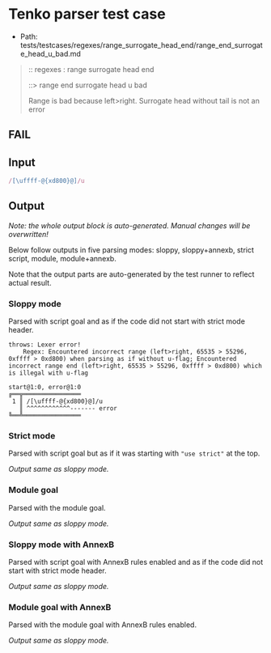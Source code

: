 # Tenko parser test case

- Path: tests/testcases/regexes/range_surrogate_head_end/range_end_surrogate_head_u_bad.md

> :: regexes : range surrogate head end
>
> ::> range end surrogate head u bad
>
> Range is bad because left>right. Surrogate head without tail is not an error

## FAIL

## Input

`````js
/[\uffff-@{xd800}@]/u
`````

## Output

_Note: the whole output block is auto-generated. Manual changes will be overwritten!_

Below follow outputs in five parsing modes: sloppy, sloppy+annexb, strict script, module, module+annexb.

Note that the output parts are auto-generated by the test runner to reflect actual result.

### Sloppy mode

Parsed with script goal and as if the code did not start with strict mode header.

`````
throws: Lexer error!
    Regex: Encountered incorrect range (left>right, 65535 > 55296, 0xffff > 0xd800) when parsing as if without u-flag; Encountered incorrect range end (left>right, 65535 > 55296, 0xffff > 0xd800) which is illegal with u-flag

start@1:0, error@1:0
╔══╦════════════════
 1 ║ /[\uffff-@{xd800}@]/u
   ║ ^^^^^^^^^^^^------- error
╚══╩════════════════

`````

### Strict mode

Parsed with script goal but as if it was starting with `"use strict"` at the top.

_Output same as sloppy mode._

### Module goal

Parsed with the module goal.

_Output same as sloppy mode._

### Sloppy mode with AnnexB

Parsed with script goal with AnnexB rules enabled and as if the code did not start with strict mode header.

_Output same as sloppy mode._

### Module goal with AnnexB

Parsed with the module goal with AnnexB rules enabled.

_Output same as sloppy mode._
